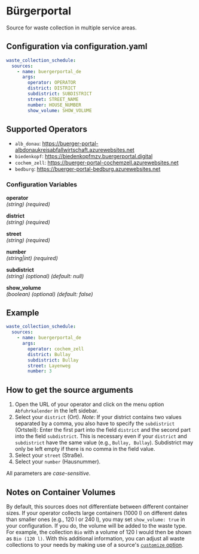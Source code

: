 # Bürgerportal

Source for waste collection in multiple service areas.

## Configuration via configuration.yaml

```yaml
waste_collection_schedule:
  sources:
    - name: buergerportal_de
      args:
        operator: OPERATOR
        district: DISTRICT
        subdistrict: SUBDISTRICT
        street: STREET_NAME
        number: HOUSE_NUMBER
        show_volume: SHOW_VOLUME
```

## Supported Operators

- `alb_donau`: <https://buerger-portal-albdonaukreisabfallwirtschaft.azurewebsites.net>
- `biedenkopf`: <https://biedenkopfmzv.buergerportal.digital>
- `cochem_zell`: <https://buerger-portal-cochemzell.azurewebsites.net>
- `bedburg`: <https://buerger-portal-bedburg.azurewebsites.net>

### Configuration Variables

**operator**\
_(string) (required)_

**district**\
_(string) (required)_

**street**\
_(string) (required)_

**number**\
_(string|int) (required)_

**subdistrict**\
_(string) (optional) (default: null)_

**show_volume**\
_(boolean) (optional) (default: false)_

## Example

```yaml
waste_collection_schedule:
  sources:
    - name: buergerportal_de
      args:
        operator: cochem_zell
        district: Bullay
        subdistrict: Bullay
        street: Layenweg
        number: 3
```

## How to get the source arguments

1. Open the URL of your operator and click on the menu option `Abfuhrkalender` in the left sidebar.
2. Select your `district` (Ort). _Note_: If your district contains two values separated by a comma, you also have to specify the `subdistrict` (Ortsteil): Enter the first part into the field `district` and the second part into the field `subdistrict`. This is necessary even if your `district` and `subdistrict` have the same value (e.g., `Bullay, Bullay`). Subdistrict may only be left empty if there is no comma in the field value.
3. Select your `street` (Straße).
4. Select your `number` (Hausnummer).

All parameters are _case-sensitive_.

## Notes on Container Volumes

By default, this sources does not differentiate between different container sizes.
If your operator collects large containers (1000 l) on different dates than smaller ones (e.g., 120 l or 240 l), you may set `show_volume: true` in your configuration.
If you do, the volume will be added to the waste type.
For example, the collection `Bio` with a volume of 120 l would then be shown as `Bio (120 l)`.
With this additional information, you can adjust all waste collections to your needs by making use of a source's [`customize` option](../installation.md#configuring-sources).
